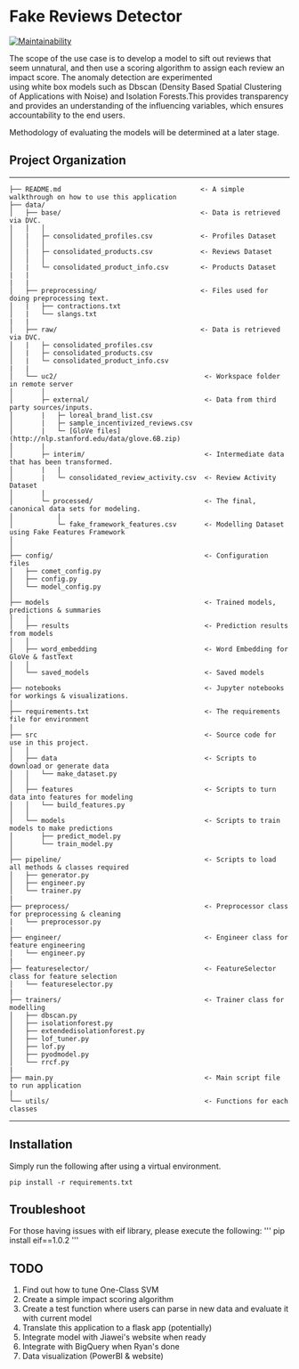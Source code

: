 # Fake Reviews Detector

[![Maintainability](https://api.codeclimate.com/v1/badges/e05270ae8c4746b5227c/maintainability)](https://codeclimate.com/github/delinhquent/FYP_UC2/maintainability)

The scope of the use case is to develop a model to sift out reviews that seem unnatural, and then use a scoring algorithm to assign each review an impact score. The anomaly detection are experimented using white box models such as Dbscan (Density Based Spatial Clustering of Applications with Noise) and Isolation Forests.This provides transparency and provides an understanding of the influencing variables, which ensures accountability to the end users.

Methodology of evaluating the models will be determined at a later stage.

## Project Organization
------------

    ├── README.md                                   <- A simple walkthrough on how to use this application
    ├── data/
    │   ├── base/                                   <- Data is retrieved via DVC. 
    │   │   │
    │   |   ├─ consolidated_profiles.csv            <- Profiles Dataset
    │   │   │
    │   |   ├─ consolidated_products.csv            <- Reviews Dataset
    │   │   │
    │   |   └─ consolidated_product_info.csv        <- Products Dataset
    |   |
    |   |
    │   ├── preprocessing/                          <- Files used for doing preprocessing text.
    │   |   ├── contractions.txt                
    │   |   └── slangs.txt
    |   |
    │   ├── raw/                                    <- Data is retrieved via DVC. 
    │   |   ├─ consolidated_profiles.csv
    │   |   ├─ consolidated_products.csv
    │   |   └─ consolidated_product_info.csv
    |   |
    │   └── uc2/                                     <- Workspace folder in remote server
    │       │
    │       ├─ external/                             <- Data from third party sources/inputs.
    │       |   ├─ loreal_brand_list.csv
    │       |   ├─ sample_incentivized_reviews.csv
    │       |   └─ [GloVe files](http://nlp.stanford.edu/data/glove.6B.zip)
    │       |
    │       ├─ interim/                              <- Intermediate data that has been transformed.
    │       |   |
    │       |   └─ consolidated_review_activity.csv  <- Review Activity Dataset
    │       |
    │       └─ processed/                            <- The final, canonical data sets for modeling. 
    │           |
    │           └─ fake_framework_features.csv       <- Modelling Dataset using Fake Features Framework
    │
    │
    ├── config/                                      <- Configuration files
    │   ├── comet_config.py   
    │   ├── config.py
    │   └── model_config.py
    │
    ├── models                                       <- Trained models, predictions & summaries
    │   │
    │   ├── results                                  <- Prediction results from models
    │   │
    │   ├── word_embedding                           <- Word Embedding for GloVe & fastText
    │   │
    │   └── saved_models                             <- Saved models
    │
    ├── notebooks                                    <- Jupyter notebooks for workings & visualizations.
    │
    ├── requirements.txt                             <- The requirements file for environment
    |
    ├── src                                          <- Source code for use in this project.
    │   │
    │   ├── data                                     <- Scripts to download or generate data
    │   │   └── make_dataset.py
    │   │
    │   ├── features                                 <- Scripts to turn data into features for modeling
    │   │   └── build_features.py
    │   │
    │   └── models                                   <- Scripts to train models to make predictions
    │       ├── predict_model.py
    │       └── train_model.py
    │
    ├── pipeline/                                    <- Scripts to load all methods & classes required 
    │   ├── generator.py   
    │   ├── engineer.py
    │   └── trainer.py
    |
    ├── preprocess/                                  <- Preprocessor class for preprocessing & cleaning
    |   └── preprocessor.py                                            
    |
    ├── engineer/                                    <- Engineer class for feature engineering 
    │   └── engineer.py
    |
    ├── featureselector/                             <- FeatureSelector class for feature selection 
    │   └── featureselector.py
    |
    ├── trainers/                                    <- Trainer class for modelling 
    │   ├── dbscan.py
    │   ├── isolationforest.py
    │   ├── extendedisolationforest.py
    │   ├── lof_tuner.py
    │   ├── lof.py
    │   ├── pyodmodel.py
    │   └── rrcf.py
    |
    ├── main.py                                      <- Main script file to run application 
    |
    └── utils/                                       <- Functions for each classes 
--------

## Installation

Simply run the following after using a virtual environment.
```
pip install -r requirements.txt
```

## Troubleshoot
For those having issues with eif library, please execute the following:
'''
pip install eif==1.0.2
'''

## TODO
1. Find out how to tune One-Class SVM
2. Create a simple impact scoring algorithm
3. Create a test function where users can parse in new data and evaluate it with current model
4. Translate this application to a flask app (potentially)
5. Integrate model with Jiawei's website when ready
6. Integrate with BigQuery when Ryan's done
7. Data visualization (PowerBI & website)

